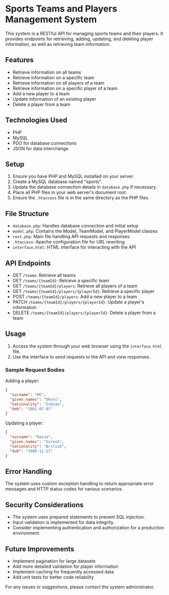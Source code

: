 # Sports Teams and Players Management System 

This system is a RESTful API for managing sports teams and their players. It provides endpoints for retrieving, adding, updating, and deleting player information, as well as retrieving team information.

## Features

- Retrieve information on all teams
- Retrieve information on a specific team
- Retrieve information on all players of a team
- Retrieve information on a specific player of a team
- Add a new player to a team
- Update information of an existing player
- Delete a player from a team

## Technologies Used

- PHP
- MySQL
- PDO for database connections
- JSON for data interchange

## Setup

1. Ensure you have PHP and MySQL installed on your server.
2. Create a MySQL database named "sports".
3. Update the database connection details in `database.php` if necessary.
4. Place all PHP files in your web server's document root.
5. Ensure the `.htaccess` file is in the same directory as the PHP files.

## File Structure

- `database.php`: Handles database connection and initial setup
- `model.php`: Contains the Model, TeamModel, and PlayerModel classes
- `rest.php`: Main file handling API requests and responses
- `.htaccess`: Apache configuration file for URL rewriting
- `interface.html`: HTML interface for interacting with the API

## API Endpoints

- GET `/teams`: Retrieve all teams
- GET `/teams/{teamId}`: Retrieve a specific team
- GET `/teams/{teamId}/players`: Retrieve all players of a team
- GET `/teams/{teamId}/players/{playerId}`: Retrieve a specific player
- POST `/teams/{teamId}/players`: Add a new player to a team
- PATCH `/teams/{teamId}/players/{playerId}`: Update a player's information
- DELETE `/teams/{teamId}/players/{playerId}`: Delete a player from a team

## Usage

1. Access the system through your web browser using the `interface.html` file.
2. Use the interface to send requests to the API and view responses.

### Sample Request Bodies

Adding a player:
```json
{
  "surname": "MS",
  "given_names": "Dhoni",
  "nationality": "Indian",
  "dob": "1981-07-07"
}
```

Updating a player:
```json
{
  "surname": "Raina",
  "given_names": "Suresh",
  "nationality": "British",
  "dob": "1986-11-27"
}
```

## Error Handling

The system uses custom exception handling to return appropriate error messages and HTTP status codes for various scenarios.

## Security Considerations

- The system uses prepared statements to prevent SQL injection.
- Input validation is implemented for data integrity.
- Consider implementing authentication and authorization for a production environment.

## Future Improvements

- Implement pagination for large datasets
- Add more detailed validation for player information
- Implement caching for frequently accessed data
- Add unit tests for better code reliability

For any issues or suggestions, please contact the system administrator.
